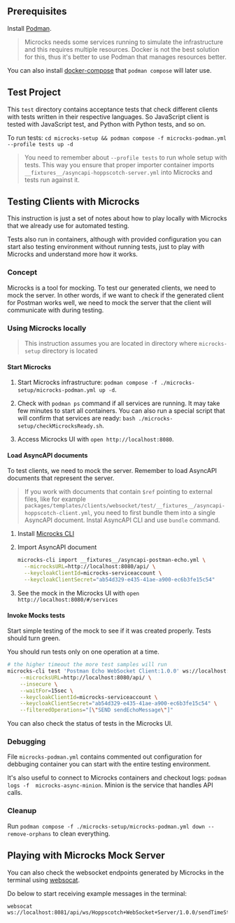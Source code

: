 ## Prerequisites

Install [Podman](https://podman.io/docs/installation). 

> Microcks needs some services running to simulate the infrastructure and this requires multiple resources. Docker is not the best solution for this, thus it's better to use Podman that manages resources better.

You can also install [docker-compose](https://docs.docker.com/compose/install/) that `podman compose` will later use.

## Test Project

This `test` directory contains acceptance tests that check different clients with tests written in their respective languages. So JavaScript client is tested with JavaScript test, and Python with Python tests, and so on.

To run tests: `cd microcks-setup && podman compose -f microcks-podman.yml --profile tests up -d`

> You need to remember about `--profile tests` to run whole setup with tests. This way you ensure that proper importer container imports `__fixtures__/asyncapi-hoppscotch-server.yml` into Microcks and tests run against it.

## Testing Clients with Microcks

This instruction is just a set of notes about how to play locally with Microcks that we already use for automated testing.

Tests also run in containers, although with provided configuration you can start also testing environment without running tests, just to play with Microcks and understand more how it works.

### Concept

Microcks is a tool for mocking. To test our generated clients, we need to mock the server. In other words, if we want to check if the generated client for Postman works well, we need to mock the server that the client will communicate with during testing.

### Using Microcks locally

> This instruction assumes you are located in directory where `microcks-setup` directory is located

#### Start Microcks

1. Start Microcks infrastructure: `podman compose -f ./microcks-setup/microcks-podman.yml up -d`.

1. Check with `podman ps` command if all services are running. It may take few minutes to start all containers. You can also run a special script that will confirm that services are ready: `bash ./microcks-setup/checkMicrocksReady.sh`.

1. Access Microcks UI with `open http://localhost:8080`.

#### Load AsyncAPI documents

To test clients, we need to mock the server. Remember to load AsyncAPI documents that represent the server.

> If you work with documents that contain `$ref` pointing to external files, like for example `packages/templates/clients/websocket/test/__fixtures__/asyncapi-hoppscotch-client.yml`, you need to first bundle them into a single AsyncAPI document. Instal AsyncAPI CLI and use `bundle` command. 

1. Install [Microcks CLI](https://microcks.io/documentation/guides/automation/cli/)

1. Import AsyncAPI document
    ```bash
    microcks-cli import __fixtures__/asyncapi-postman-echo.yml \
      --microcksURL=http://localhost:8080/api/ \
      --keycloakClientId=microcks-serviceaccount \
      --keycloakClientSecret="ab54d329-e435-41ae-a900-ec6b3fe15c54"
    ```

1. See the mock in the Microcks UI with `open http://localhost:8080/#/services`

#### Invoke Mocks tests

Start simple testing of the mock to see if it was created properly. Tests should turn green.

You should run tests only on one operation at a time.

```bash
# the higher timeout the more test samples will run
microcks-cli test 'Postman Echo WebSocket Client:1.0.0' ws://localhost:8081/api/ws/Postman+Echo+WebSocket+Client/1.0.0/sendEchoMessage ASYNC_API_SCHEMA \
    --microcksURL=http://localhost:8080/api/ \
    --insecure \
    --waitFor=15sec \
    --keycloakClientId=microcks-serviceaccount \
    --keycloakClientSecret="ab54d329-e435-41ae-a900-ec6b3fe15c54" \
    --filteredOperations="[\"SEND sendEchoMessage\"]"
```

You can also check the status of tests in the Microcks UI.

### Debugging 

File `microcks-podman.yml` contains commented out configuration for debbuging container you can start with the entire testing environment.

It's also useful to connect to Microcks containers and checkout logs: `podman logs -f  microcks-async-minion`. Minion is the service that handles API calls.

### Cleanup

Run `podman compose -f ./microcks-setup/microcks-podman.yml down --remove-orphans` to clean everything.

## Playing with Microcks Mock Server

You can also check the websocket endpoints generated by Microcks in the terminal using [websocat](https://github.com/vi/websocat).

Do below to start receiving example messages in the terminal:
```
websocat ws://localhost:8081/api/ws/Hoppscotch+WebSocket+Server/1.0.0/sendTimeStampMessage
```